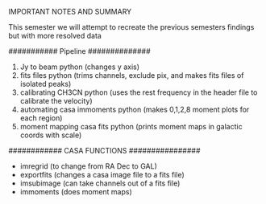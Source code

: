 IMPORTANT NOTES AND SUMMARY

This semester we will attempt to recreate the previous semesters findings but with more resolved data

########### Pipeline ##############

1) Jy to beam python (changes y axis)
2) fits files python (trims channels, exclude pix, and makes fits files of isolated peaks)
3) calibrating CH3CN python (uses the rest frequency in the header file to calibrate the velocity)
4) automating casa immoments python (makes 0,1,2,8 moment plots for each region)
5) moment mapping casa fits python (prints moment maps in galactic coords with scale)

############ CASA FUNCTIONS ################

- imregrid (to change from RA Dec to GAL)
- exportfits (changes a casa image file to a fits file)
- imsubimage (can take channels out of a fits file)
- immoments (does moment maps)
